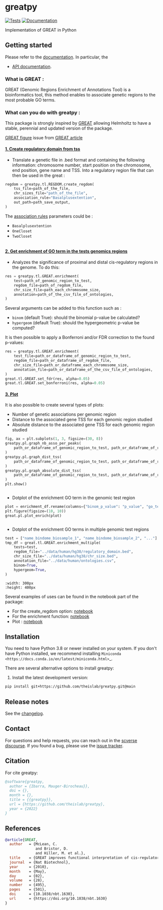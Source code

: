 # greatpy

[![Tests][badge-tests]][link-tests]
[![Documentation][badge-docs]][link-docs]

[badge-tests]: https://img.shields.io/github/workflow/status/ilibarra/greatpy/Test/main
[link-tests]: https://github.com/theislab/greatpy/actions/workflows/test.yml
[badge-docs]: https://img.shields.io/readthedocs/greatpy

Implementation of GREAT in Python

## Getting started

Please refer to the [documentation][link-docs]. In particular, the

-   [API documentation][link-api].

### What is GREAT :

GREAT (Genomic Regions Enrichment of Annotations Tool) is a bioinformatics tool, this method enables to associate genetic regions to the most probable GO terms.

### What can you do with greatpy :

This package is strongly inspired by [GREAT][great_article] allowing Helmholtz to have a stable, perennial and updated version of the package.

[GREAT figure][great_figure] issue from [GREAT article][great_article]

#### <ins>1. Create regulatory domain from tss</ins>

-   Translate a genetic file in .bed format and containing the following information: chromosome number, start position on the chromosome, end position, gene name and TSS.
    Into a regulatory region file that can then be used in the great :

```python
regdom = greatpy.tl.REGDOM.create_regdom(
    tss_file=path_of_the_file,
    chr_sizes_file="path_of_the_file",
    association_rule="Basalplusextention",
    out_path=path_save_output,
)
```

The [association rules][association_rules] parameters could be :

-   `Basalplusextention`
-   `OneCloset`
-   `TwoCloset`

```{image} _static/README_images/association_rule.jpg

```

#### <ins>2. Get enrichment of GO term in the tests genomics regions</ins>

-   Analyzes the significance of proximal and distal cis-regulatory regions in the genome. To do this:

```python
res = greatpy.tl.GREAT.enrichment(
    test=path_of_genomic_region_to_test,
    regdom_file=path_of_regdom_file,
    chr_size_file=path_each_chromosome_size,
    annotation=path_of_the_csv_file_of_ontologies,
)
```

Several arguments can be added to this function such as :

-   `binom` (default True): should the binomial p-value be calculated?
-   `hypergeom` (default True): should the hypergeometric p-value be computed?

It is then possible to apply a Bonferroni and/or FDR correction to the found p-values:

```python
res = greatpy.tl.GREAT.enrichment(
    test_file=path_or_dataframe_of_genomic_region_to_test,
    regdom_file=path_or_dataframe_of_regdom_file,
    chr_size_file=path_or_dataframe_each_chromosome_size,
    annotation_file=path_or_dataframe_of_the_csv_file_of_ontologies,
)
great.tl.GREAT.set_fdr(res, alpha=0.05)
great.tl.GREAT.set_bonferroni(res, alpha=0.05)
```

#### <ins>3. Plot</ins>

It is also possible to create several types of plots:

-   Number of genetic associations per genomic region
-   Distance to the associated gene TSS for each genomic region studied
-   Absolute distance to the associated gene TSS for each genomic region studied

```python
fig, ax = plt.subplots(1, 3, figsize=(30, 8))
greatpy.pl.graph_nb_asso_per_peaks(
    path_or_dataframe_of_genomic_region_to_test, path_or_dataframe_of_regdom_file, ax[0]
)
greatpy.pl.graph_dist_tss(
    path_or_dataframe_of_genomic_region_to_test, path_or_dataframe_of_regdom_file, ax[1]
)
greatpy.pl.graph_absolute_dist_tss(
    path_or_dataframe_of_genomic_region_to_test, path_or_dataframe_of_regdom_file, ax[2]
)
plt.show()
```

```{image} _static/README_images/plot1.png

```

-   Dotplot of the enrichment GO term in the genomic test region

```python
plot = enrichment_df.rename(columns={"binom_p_value": "p_value", "go_term": "name"})
plt.figure(figsize=(10, 10))
great.pl.plot_enrich(plot)
```

```{image} _static/output_images/dotplot.png

```

-   Dotplot of the enrichment GO terms in multiple genomic test regions

```python
test = ["name_bindome_biosample_1", "name_bindome_biosample_2", "..."]
tmp_df = great.tl.GREAT.enrichment_multiple(
    tests=test,
    regdom_file="../data/human/hg38/regulatory_domain.bed",
    chr_size_file="../data/human/hg38/chr_size.bed",
    annotation_file="../data/human/ontologies.csv",
    binom=True,
    hypergeom=True,
)
```

```{image} _static/output_images/multidotdot.png
:width: 300px
:height: 400px
```

Several examples of uses can be found in the notebook part of the package:

-   For the create_regdom option: [notebook][notebook1]
-   For the enrichment function: [notebook][notebook2]
-   Plot : [notebook][notebook3]

## Installation

You need to have Python 3.8 or newer installed on your system. If you don't have
Python installed, we recommend installing `Miniconda <https://docs.conda.io/en/latest/miniconda.html>`\_.

There are several alternative options to install greatpy:

<!--
1) Install the latest release of `greatpy` from `PyPI <https://pypi.org/project/greatpy/>`_:

```bash
pip install greatpy
```
-->

1. Install the latest development version:

```bash
pip install git+https://github.com/theislab/greatpy.git@main
```

## Release notes

See the [changelog][changelog].

## Contact

For questions and help requests, you can reach out in the [scverse discourse][scverse-discourse].
If you found a bug, please use the [issue tracker][issue-tracker].

## Citation

For cite greatpy:

```bibtex
@software{greatpy,
  author = {Ibarra, Mauger-Birocheau}},
  doi = {},
  month = {},
  title = {{greatpy}},
  url = {https://github.com/theislab/greatpy},
  year = {2022}
}
```

## References

```bibtex
@article{GREAT,
  author   = {McLean, C.
              and Bristor, D.
              and Hiller, M. et al.},
  title    = {GREAT improves functional interpretation of cis-regulatory regions},
  journal  = {Nat Biotechnol},
  year     = {2010},
  month    = {May},
  day      = {02},
  volume   = {28},
  number   = {495},
  pages    = {501},
  doi      = {10.1038/nbt.1630},
  url      = {https://doi.org/10.1038/nbt.1630}
}
```

[scverse-discourse]: https://discourse.scverse.org/
[issue-tracker]: https://github.com/theislab/greatpy/issues
[changelog]: https://greatpy.readthedocs.io/en/latest/changelog.html
[link-docs]: https://greatpy.readthedocs.io/en/latest/
[link-api]: https://greatpy.readthedocs.io/en/latest/api.html
[notebook1]: https://greatpy.readthedocs.io/en/latest/notebooks/01_create_regdom.html
[notebook2]: https://greatpy.readthedocs.io/en/latest/notebooks/02_binom_vs_hypergeom.html
[notebook3]: https://greatpy.readthedocs.io/en/latest/notebooks/07_plot.html
[great_article]: https://www.nature.com/articles/nbt.1630
[great_figure]: https://www.nature.com/articles/nbt.1630/figures/1
[association_rules]: https://great-help.atlassian.net/wiki/spaces/GREAT/pages/655443/Association+Rules
